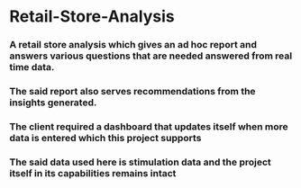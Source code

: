 # Retail-Store-Analysis
### A retail store analysis which gives an ad hoc report and answers various questions that are needed answered from real time data.
### The said report also serves recommendations from the insights generated.
### The client required a dashboard that updates itself when more data is entered which this project supports 
### The said data used here is stimulation data and the project itself in its capabilities remains intact
